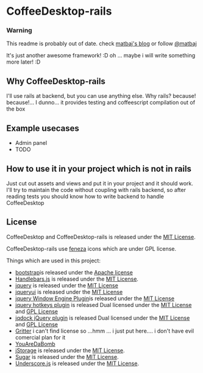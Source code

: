 CoffeeDesktop-rails
===============

### Warning
This readme is probably out of date.
check [matbaj's blog](http://matbaj.github.com) or follow [@matbaj](http://twitter.com/matbaj)

It's just another awesome framework! :D
oh ... maybe i will write something more later! :D


Why CoffeeDesktop-rails
-------------------

I'll use rails at backend, but you can use anything else.
Why rails? because! because!... I dunno... it provides testing and coffeescript compilation out of the box 


Example usecases
----------------

* Admin panel
* TODO


How to use it in your project which is not in rails
---------------------------------------------------

Just cut out assets and views and put it in your project and it should work.
I'll try to maintain the code without coupling with rails backend, so after reading tests you should know how to write backend to handle CoffeeDesktop



License
-------

CoffeeDesktop and CoffeeDesktop-rails is released under the [MIT License](http://www.opensource.org/licenses/MIT).

CoffeeDesktop-rails use [feneza](http://tiheum.deviantart.com/art/Faenza-Icons-173323228) icons which are under GPL license.

Things which are used in this project:

* [bootstrap](http://twitter.github.com/bootstrap/)is released under the [Apache license](http://www.apache.org/licenses/LICENSE-2.0)
* [Handlebars.js](http://handlebarsjs.com/) is released under the [MIT License](http://www.opensource.org/licenses/MIT).
* [jquery](http://jquery.com/) is released under the [MIT License](https://raw.github.com/jquery/jquery/master/MIT-LICENSE.txt)
* [jqueryui](http://jqueryui.com) is released under the [MIT License](http://www.opensource.org/licenses/MIT)
* [jquery Window Engine Plugin](http://hernan.amiune.com/labs/jQuery-Windows-Engine-Plugin/jQuery-Windows-Engine-Plugin.html)is released under the [MIT License](http://www.opensource.org/licenses/MIT)
* [jquery hotkeys plugin](https://github.com/jeresig/jquery.hotkeys) is released Dual licensed under the [MIT License](http://www.opensource.org/licenses/MIT) and [GPL License](http://www.gnu.org/licenses/gpl.html)
* [jqdock jQuery plugin](http://www.wizzud.com/jqdock/) is released Dual licensed under the [MIT License](http://www.opensource.org/licenses/MIT) and [GPL License](http://www.gnu.org/licenses/gpl.html)
* [Gritter](https://github.com/jboesch/Gritter) i can't find license so ...hmm ... i just put here.... i don't have evil comercial plan for it
* [YouAreDaBomb](https://github.com/gameboxed/YouAreDaBomb)
* [jStorage](https://github.com/andris9/jStorage)  is released under the [MIT License](http://www.opensource.org/licenses/MIT).
* [Sugar](http://sugarjs.com/) is released under the [MIT License](http://www.opensource.org/licenses/MIT).
* [Underscore.js](http://documentcloud.github.com/underscore) is released under the [MIT License](http://www.opensource.org/licenses/MIT).



 


